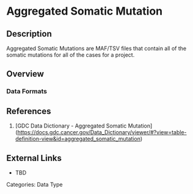 # Aggregated Somatic Mutation #
## Description ##
Aggregated Somatic Mutations are MAF/TSV files that contain all of the somatic mutations for all of the cases for a project.
## Overview ##
### Data Formats ###
## References ##
1. [GDC Data Dictionary - Aggregated Somatic Mutation] (https://docs.gdc.cancer.gov/Data_Dictionary/viewer/#?view=table-definition-view&id=aggregated_somatic_mutation)
## External Links ##
* TBD

Categories: Data Type
